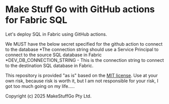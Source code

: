 # Make Stuff Go with GitHub actions for Fabric SQL

Let's deploy SQL in Fabric using GitHub actions.

We MUST have the below secret specified for the github action to connect to the database
    *The connection string should use a Service Principal to connect to the source SQL database in Fabric
    *DEV_DB_CONNECTION_STRING - This is the connection string to connect to the destination SQL database in Fabric.

This repository is provided "as is" based on the [MIT license](https://opensource.org/licenses/MIT).
Use at your own risk, because risk is worth it, but I am not responsible for your risk, I got too much going on my life.....

Copyright (c) 2025 MakeStuffGo Pty Ltd.
